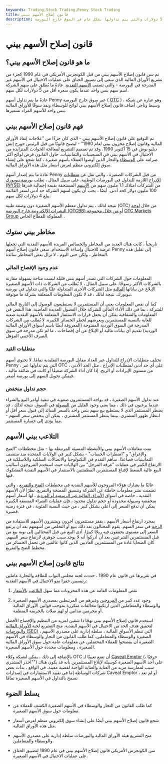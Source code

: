 ```yaml
---
keywords: Trading,Stock Trading,Penny Stock Trading
title: قانون إصلاح الأسهم بيني
description: سعى قانون إصلاح الأسهم النقدية إلى تضييق الخناق على عمليات الاحتيال في الأسهم غير المدرجة في البورصة والتي تقل أسعارها عن 5 دولارات والتي يتم تداولها بشكل عام في السوق خارج البورصة.
---
```


# قانون إصلاح الأسهم بيني
## ما هو قانون إصلاح الأسهم بيني؟

تم سن قانون إصلاح الأسهم بيني من قبل الكونجرس الأمريكي في عام 1990 كجزء من تشريع الأوراق المالية الذي سعى إلى تضييق الخناق على عمليات الاحتيال في الأسهم غير المدرجة في البورصة - والتي تسمى [الأسهم النقدية](/pennystock). عادةً ما يُطلق على سهم الشركة اسم سهم بنس واحد عندما يكون سعره أقل من 5 دولارات لكل سهم.

عادةً ما يتم تداول أسهم Penny عبر سوق خارج البورصة ( [OTC](/otc) ) ، وهو عبارة عن شبكة وسيط وتاجر. أضاف قانون إصلاح الأسهم بيني لوائح للوسطاء ونفذ سوقًا للأوراق المالية بنس واحد للأسهم المراد تسعيرها.

## فهم قانون إصلاح الأسهم بيني

تم التوقيع على قانون إصلاح الأسهم بيني - الذي كان جزءًا من "علاجات إنفاذ الأوراق المالية وقانون إصلاح مخزون بيني لعام 1990" - ليصبح قانونًا من قبل الرئيس جورج إتش دبليو بوش في 15 أكتوبر 1990. وقد تم تصميم التشريع لمعالجة الحوادث المتزايدة من الاحتيال في الأسهم بيني في السبعينيات والثمانينيات. حاول القانون فرض لوائح أكثر صرامة على [الوسطاء](/broker) والتجار الذين أوصوا العملاء بأسهم صغيرة ، كما شجع على إنشاء سوق إلكتروني منظم لعرض أسعار مثل هذه الأوراق المالية.

عادة ما يتم إصدار أسهم Penny من قبل الشركات الصغيرة ، والتي تقل عن [متطلبات الإدراج](/listingrequirements) اللازمة للتداول في البورصات الوطنية. على سبيل المثال ، تطلب [بورصة نيويورك (NYSE)](/nyse) من الشركات امتلاك 1.1 مليون سهم من [الأسهم](/equity) المستحقة بقيمة إجمالية قدرها 100 مليون دولار كحد أدنى. أيضًا ، يجب أن يكون لسهم الشركة حد أدنى لسعر القائمة يبلغ 4 دولارات لكل سهم.

نتيجة لذلك ، يتم تداول معظم الأسهم الصغيرة دون وصفة طبية (OTC) من خلال [لوحة النشرات الإلكترونية خارج البورصة (OTCBB) أو من خلال مجموعة](/otcbb) [OTC Markets Group](/otc-markets-group-inc) المملوكة للقطاع الخاص .

## مخاطر بيني ستوك

تاريخياً ، كانت هناك العديد من المخاطر والخصائص الفريدة للأسهم النقدية التي تجعلها عرضة للاحتيال وإساءة الاستخدام. سعى قانون إصلاح أسهم Penny إلى تقليل هذه المخاطر ، ولكن حتى اليوم ، لا تزال بعض المخاطر سائدة.

### عدم وجود الإفصاح المالي

المعلومات حول الشركات التي تصدر أسهم بنس قليلة ليست متاحة بسهولة مقارنة بالشركات الأكثر رسوخًا. على سبيل المثال ، لا يُطلب من الشركات ذات الأسهم الصغيرة الإبلاغ عن بياناتها [المالية](/financial-statements) مثل الشركات الأخرى المتداولة علنًا والتي تتداول في بورصة نيويورك. نتيجة لذلك ، قد لا تكون المعلومات المتعلقة بشركة ما موثوقة.

كما أن نقص المعلومات يعني أن المستثمرين لا يستطيعون الوصول إلى التاريخ المالي للشركة ، بما في ذلك الأداء المالي للشركة خلال الفصول العديدة الماضية. هذا النقص في المعلومات والشفافية يمكن أن يجعل قرارات الاستثمار المتعلقة بالأسهم النقدية صعبة للغاية بالنسبة للمستثمرين ويعرضهم لخطر الخسائر الكبيرة. لا يُطلب من الشركات المدرجة في السوق الوردية المفتوحة (المعروفة أيضًا باسم أسواق الأوراق المالية الوردية) تقديم أي بيانات مالية أو الإبلاغ عن أي إفصاحات ، ما لم تكن مدرجة في سوق الصرف الأجنبي المؤهل.

### متطلبات القيد

تختلف متطلبات الإدراج للتداول عبر العداد مقابل البورصة التقليدية تمامًا. لا تحتوي أسهم Penny ، التي يتم تداولها عبر OTC ، على أي حد أدنى لمتطلبات الإدراج ، مثل الحد الأدنى من مستوى الإيرادات أو الربح. إذا كان أداء الشركة ضعيفًا أو كانت في ضائقة مالية ، فيمكن تحويل السهم إلى بورصة أصغر.

### حجم تداول منخفض

عند تداول الأسهم الصغيرة ، قد يواجه المستثمرون صعوبة في تنفيذ أوامر البيع والشراء عندما يرغبون في ذلك ، مما يعني وجود القليل من [السيولة](/liquidity) في السوق. نتيجة لذلك ، قد يضطر المستثمر الذي لا يستطيع بيع سهم بنس واحد بالسعر السائد إلى قبول سعر أقل أو انتظار ظهور المشتري. بينما ينتظر المستثمر المشتري ، يمكن أن ينخفض سعر السهم - مما يؤدي إلى خسارة المستثمر.

## التلاعب بيني الأسهم

نمت معاملات الأسهم بيني والأنشطة المسيئة المرتبطة بها - مثل مخططات "الضخ والإغراق" و "اضطراب الحساب" - بشكل كبير في الولايات المتحدة منذ منتصف الثمانينيات فصاعدًا. ساهم التقدم في التكنولوجيا والاتصالات السلكية واللاسلكية في الارتفاع الكبير في عمليات "غرفة المرجل" بين الولايات حيث استخدم المروجون أساليب البيع عالية الضغط لإقناع المستثمرين المطمئنين بالاستثمار في الأسهم النقدية المشكوك فيها.

غالبًا ما يشارك هؤلاء المروجون للأسهم النقدية في مخططات [الضخ والتفريغ](/pumpanddump) ، والتي تضمنت نشر معلومات خاطئة عن الشركة وتنسيق المضخة والتفريغ. نظرًا لأن الأسهم النقدية ، خاصة في أسواق [الأوراق المالية غير الرسمية أو الوردية](/pinksheets) ، لها أسعار أسهم منخفضة وسيولة محدودة أو حجم تداول محدود ، فإن عمليات الشراء المنسقة الكبيرة يمكن أن تدفع السعر إلى أعلى بشكل كبير ، من حيث النسبة المئوية ، في فترة زمنية قصيرة.

بمجرد ارتفاع أسعار الأسهم ، يقفز مستثمرون آخرون ويشترون الأسهم للاستفادة من [الزخم](/momentum) في سعر السهم. يقوم المحتالون بعد ذلك ببيع أو التخلص من أسهمهم بعد أن يرتفع السعر إلى مستوى يحققون فيه ربحًا كبيرًا. أدى البيع من قبل المحتالين إلى نوبة بيع من قبل المستثمرين الشرعيين بعد أن أدركوا أنه لا يوجد سبب جوهري لارتفاع سعر السهم. كان الضحايا عادة من المستثمرين العاديين الذين كانوا عالقين في تحمل الخسائر من مخطط الضخ والتفريغ.

## نتائج قانون إصلاح الأسهم بيني

في تقريرها عن قانون عام 1990 ، حددت لجنة مجلس النواب للطاقة والتجارة عاملين رئيسيين حفزا نمو الاحتيال في الأسهم النقدية:

1. نقص المعلومات العامة عن هذه المخزونات مما سهل [التلاعب](/manipulation) [بالأسعار](/manipulation)

1. وجود عدد كبير من [المروجين](/promoter) وغيرهم من المرتبطين بمصدري الأسهم الصغيرة والوسطاء والمتعاملين الذين ارتكبوا مخالفات متكررة بموجب قوانين الأوراق المالية أو مجرمين مدانين أو لهم صلات بالجريمة المنظمة.

استخدم قانون إصلاح الأسهم بيني نهجًا ذا شقين لمزيد من التنظيم والإفصاح الأفضل لتحقيق هدف الحد من الاحتيال في الأسهم النقدية. منح التشريع لجنة [الأوراق المالية والبورصات (SEC)](/sec) ، التي تنظم الأسواق المالية ، سلطة إدارية على مصدري الأسهم الصغيرة والوسطاء والمتعاملين. كما طلب القانون من التجار والوسطاء في الأسهم الصغيرة أن يفصحوا للعملاء المحتملين عن معلومات عامة حول سوق الأوراق المالية الصغيرة ، ومعلومات محددة حول الأسهم الصغيرة.

بالإضافة إلى ذلك ، يمكن لشبكة وكلاء OTC أن تضع تعيينًا لـ [Caveat Emptor](/caveatemptor) (حرفيًا ، "احذر المشتري") على أحد الأسهم الصغيرة كوسيلة لإبلاغ المستثمرين بأنه قد يكون هناك سبب لممارسة مزيد من العناية والعناية الواجبة لقضية معينة. في الواقع ، بدأت بعض شركات الوساطة إما في تقييد الاستثمارات في إصدارات Caveat Emptor ، أو لم تعد تسمح بالتداول في الأسهم الصغيرة تمامًا

## يسلط الضوء

- كما طلب القانون من التجار والوسطاء في الأسهم الصغيرة الكشف للعملاء عن معلومات حول سوق الأسهم الصغيرة.

- شجع قانون إصلاح الأسهم بيني أيضًا على إنشاء سوق إلكتروني منظم لعرض أسعار مثل هذه الأوراق المالية.

- منح التشريع هيئة الأوراق المالية والبورصات سلطة إدارية على مصدري الأسهم والوسطاء والمتعاملين.

- سن الكونجرس الأمريكي قانون إصلاح الأسهم بيني في عام 1990 لتضييق الخناق على عمليات الاحتيال في الأسهم الصغيرة.

